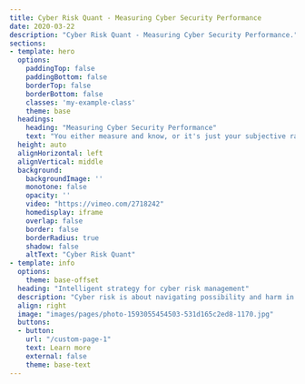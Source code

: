 ```yaml
---
title: Cyber Risk Quant - Measuring Cyber Security Performance
date: 2020-03-22
description: "Cyber Risk Quant - Measuring Cyber Security Performance."
sections:
- template: hero
  options:
    paddingTop: false
    paddingBottom: false
    borderTop: false
    borderBottom: false
    classes: 'my-example-class'
    theme: base
  headings:
    heading: "Measuring Cyber Security Performance" 
    text: "You either measure and know, or it's just your subjective rating."
  height: auto
  alignHorizontal: left
  alignVertical: middle
  background:
    backgroundImage: ''
    monotone: false
    opacity: ''
    video: "https://vimeo.com/2718242"
    homedisplay: iframe
    overlap: false
    border: false
    borderRadius: true
    shadow: false
    altText: "Cyber Risk Quant"
- template: info
  options:
    theme: base-offset
  heading: "Intelligent strategy for cyber risk management"
  description: "Cyber risk is about navigating possibility and harm in the complex world of networked technology. Knowing what to do in which circumstances, deciding when and how to spend budget on prevention, and when to accept risks without mitigation are strategic questions."
  align: right
  image: "images/pages/photo-1593055454503-531d165c2ed8-1170.jpg"
  buttons:
  - button: 
    url: "/custom-page-1"
    text: Learn more 
    external: false
    theme: base-text
---
```

